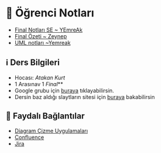 # 📕 Öğrenci Notları

<!--Index-->

- [Final Notları SE ~ YEmreAk](Final%20Notlar%C4%B1%20SE%20~%20YEmreAk.pdf)
- [Final Özeti ~ Zeynep](Final%20%C3%96zeti%20~%20Zeynep.pdf)
- [UML notları ~Yemreak](UML%20notlar%C4%B1%20~Yemreak.pdf)

<!--Index-->

## ℹ️ Ders Bilgileri

- Hocası: *Atakan Kurt*
- 1 Arasınav 1 *Final***
- Google grubu için [buraya](https://groups.google.com/forum/#!forum/software2019) tıklayabilirsin.
- Dersin baz aldığı slaytların sitesi için [buraya](https://iansommerville.com/software-engineering-book/slides/)
 bakabilirsin

## 🔗 Faydalı Bağlantılar

- [Diagram Çizme Uygulamaları][Diagram Çizme Uygulamaları]
- [Confluence]
- [Jira]

[Confluence]: https://www.atlassian.com/software/confluence
[Jira]: https://www.atlassian.com/software/jira
[Diagram Çizme Uygulamaları]: https://www.lucidchart.com/
